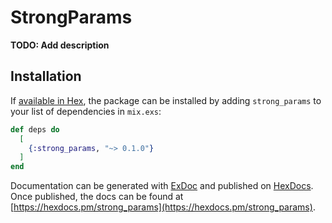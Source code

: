 # StrongParams

**TODO: Add description**

## Installation

If [available in Hex](https://hex.pm/docs/publish), the package can be installed
by adding `strong_params` to your list of dependencies in `mix.exs`:

```elixir
def deps do
  [
    {:strong_params, "~> 0.1.0"}
  ]
end
```

Documentation can be generated with [ExDoc](https://github.com/elixir-lang/ex_doc)
and published on [HexDocs](https://hexdocs.pm). Once published, the docs can
be found at [https://hexdocs.pm/strong_params](https://hexdocs.pm/strong_params).

